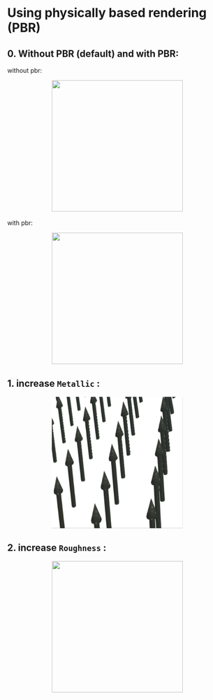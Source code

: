 
# Using physically based rendering (PBR)



## 0. Without PBR (default) and with PBR:

without pbr:

<div style="text-align: center;">
<img width=300, height=300 src="/assets/gif/without_pbr.gif" draggable="false">
</div>



with pbr:

<div style="text-align: center;">
<img width=300, height=300 src="/assets/gif/with_pbr.gif" draggable="false">
</div>




## 1. increase `Metallic` :



<div style="text-align: center;">
<img width=300, height=300 src="/assets/gif/increase_Metallic.gif" draggable="false">
</div>

## 2. increase `Roughness` :



<div style="text-align: center;">
<img width=300, height=300 src="/assets/gif/increase_Roughness.gif" draggable="false">
</div>

